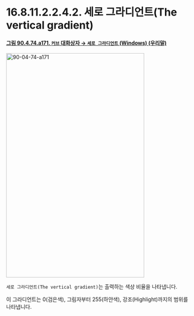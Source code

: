 # 16.8.11.2.2.4.2. 세로 그라디언트(The vertical gradient)

<a id="90-04-74-a171"></a>

#### [그림 90.4.74.a171. `커브` 대화상자 → `세로 그라디언트` (Windows) (우리말)](./90-04-0074-curves.md#90-04-74-a171)
<img width="372" height="602" alt="90-04-74-a171" src="https://github.com/user-attachments/assets/f18aa464-74c7-498b-b4c8-be1f436c3b77" />

`세로 그라디언트(The vertical gradient)`는 출력하는 색상 비율을 나타냅니다.

이 그라디언트는 0(검은색), 그림자부터 255(하얀색), 강조(Highlight)까지의 범위를 나타냅니다.
